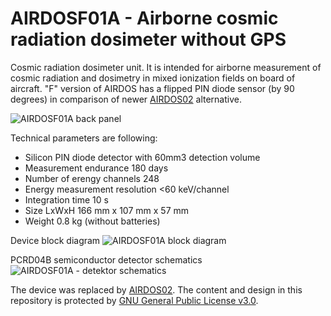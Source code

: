 # AIRDOSF01A - Airborne cosmic radiation dosimeter without GPS 

Cosmic radiation dosimeter unit. It is intended for airborne measurement of cosmic radiation and dosimetry in mixed ionization fields on board of aircraft. 
"F" version of AIRDOS has a flipped PIN diode sensor (by 90 degrees) in comparison of newer [AIRDOS02](https://github.com/UniversalScientificTechnologies/AIRDOS02) alternative.

![AIRDOSF01A back panel](/doc/src/img/AIRDOSF01A_box_front.jpg "AIRDOS front panel")

Technical parameters are following: 

* Silicon PIN diode detector with 60mm3 detection volume
* Measurement endurance 180 days
* Number of erengy channels    248
* Energy measurement resolution    <60 keV/channel
* Integration time    10 s
* Size LxWxH 166 mm x 107 mm x 57 mm 
* Weight 0.8 kg (without batteries)

Device block diagram
![AIRDOSF01A block diagram](hw/sch_pcb/AIRDOSF01A_block.png)

PCRD04B semiconductor detector schematics
![AIRDOSF01A - detektor schematics ](hw/sch_pcb/PCRD04B_Detector_Schematics.png)

The device was replaced by [AIRDOS02](https://github.com/UniversalScientificTechnologies/AIRDOS02). The content and design in this repository is protected by [GNU General Public License v3.0](LICENSE).
